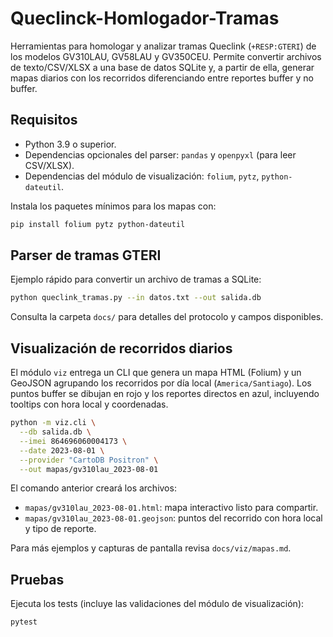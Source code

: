 # Queclinck-Homlogador-Tramas

Herramientas para homologar y analizar tramas Queclink (`+RESP:GTERI`) de los modelos
GV310LAU, GV58LAU y GV350CEU. Permite convertir archivos de texto/CSV/XLSX a una base de datos
SQLite y, a partir de ella, generar mapas diarios con los recorridos diferenciando entre
reportes buffer y no buffer.

## Requisitos

- Python 3.9 o superior.
- Dependencias opcionales del parser: `pandas` y `openpyxl` (para leer CSV/XLSX).
- Dependencias del módulo de visualización: `folium`, `pytz`, `python-dateutil`.

Instala los paquetes mínimos para los mapas con:

```bash
pip install folium pytz python-dateutil
```

## Parser de tramas GTERI

Ejemplo rápido para convertir un archivo de tramas a SQLite:

```bash
python queclink_tramas.py --in datos.txt --out salida.db
```

Consulta la carpeta `docs/` para detalles del protocolo y campos disponibles.

## Visualización de recorridos diarios

El módulo `viz` entrega un CLI que genera un mapa HTML (Folium) y un GeoJSON agrupando los
recorridos por día local (`America/Santiago`). Los puntos buffer se dibujan en rojo y los
reportes directos en azul, incluyendo tooltips con hora local y coordenadas.

```bash
python -m viz.cli \
  --db salida.db \
  --imei 864696060004173 \
  --date 2023-08-01 \
  --provider "CartoDB Positron" \
  --out mapas/gv310lau_2023-08-01
```

El comando anterior creará los archivos:

- `mapas/gv310lau_2023-08-01.html`: mapa interactivo listo para compartir.
- `mapas/gv310lau_2023-08-01.geojson`: puntos del recorrido con hora local y tipo de reporte.

Para más ejemplos y capturas de pantalla revisa `docs/viz/mapas.md`.

## Pruebas

Ejecuta los tests (incluye las validaciones del módulo de visualización):

```bash
pytest
```

